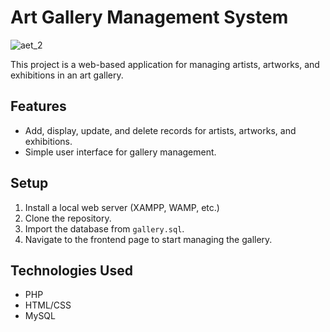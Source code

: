 # Art Gallery Management System

![aet_2](https://github.com/user-attachments/assets/abbb09e8-7cd2-4858-b233-28f1c4fca0b5)

This project is a web-based application for managing artists, artworks, and exhibitions in an art gallery.

## Features
- Add, display, update, and delete records for artists, artworks, and exhibitions.
- Simple user interface for gallery management.

## Setup
1. Install a local web server (XAMPP, WAMP, etc.)
2. Clone the repository.
3. Import the database from `gallery.sql`.
4. Navigate to the frontend page to start managing the gallery.

## Technologies Used
- PHP
- HTML/CSS
- MySQL
